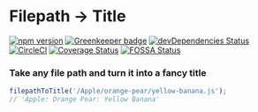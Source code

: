 # Filepath → Title

[![npm version](https://badge.fury.io/js/filepath-to-title.svg)](https://badge.fury.io/js/filepath-to-title)
[![Greenkeeper badge](https://badges.greenkeeper.io/kirkstrobeck/filepath-to-title.svg)](https://greenkeeper.io/)
[![devDependencies Status](https://david-dm.org/kirkstrobeck/filepath-to-title/dev-status.svg)](https://david-dm.org/kirkstrobeck/filepath-to-title?type=dev)
[![CircleCI](https://circleci.com/gh/kirkstrobeck/filepath-to-title.svg?style=svg)](https://circleci.com/gh/kirkstrobeck/filepath-to-title)
[![Coverage Status](https://coveralls.io/repos/github/kirkstrobeck/filepath-to-title/badge.svg?branch=master)](https://coveralls.io/github/kirkstrobeck/filepath-to-title?branch=master)
[![FOSSA Status](https://app.fossa.io/api/projects/git%2Bgithub.com%2Fkirkstrobeck%2Ffilepath-to-title.svg?type=shield)](https://app.fossa.io/projects/git%2Bgithub.com%2Fkirkstrobeck%2Ffilepath-to-title?ref=badge_shield)

### Take any file path and turn it into a fancy title

```js
filepathToTitle('/Apple/orange-pear/yellow-banana.js');
// 'Apple: Orange Pear: Yellow Banana'
```

